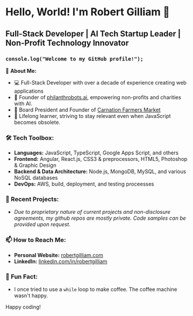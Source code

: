 # Hello, World! I'm Robert Gilliam 👋

## Full-Stack Developer | AI Tech Startup Leader | Non-Profit Technology Innovator

### `console.log("Welcome to my GitHub profile!");`

🚀 **About Me:**
- 💻 Full-Stack Developer with over a decade of experience creating web applications
- 🤖 Founder of [philanthrobots.ai](https://philanthrobots.ai), empowering non-profits and charities with AI.
- 🌽 Board President and Founder of [Carnation Farmers Market](https://carnationfarmersmarket.org)
- 🌱 Lifelong learner, striving to stay relevant even when JavaScript becomes obsolete.

### 🛠️ Tech Toolbox:
- **Languages:** JavaScript, TypeScript, Google Apps Script, and others
- **Frontend:** Angular, React.js, CSS3 & preprocessors, HTML5, Photoshop & Graphic Design
- **Backend & Data Architecture:** Node.js, MongoDB, MySQL, and various NoSQL databases
- **DevOps:** AWS, build, deployment, and testing proceesses

### 🚀 Recent Projects:
- *Due to proprietary nature of current projects and non-disclosure agreements, my github repos are mostly private. Code samples can be provided upon request.*

### 📫 How to Reach Me:
- **Personal Website:** [robertgilliam.com](https://robertgilliam.com)
- **LinkedIn:** [linkedin.com/in/robertgilliam](https://www.linkedin.com/in/robertgilliam)

### 🌟 Fun Fact:
- I once tried to use a `while` loop to make coffee. The coffee machine wasn't happy.

Happy coding!
